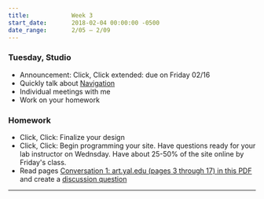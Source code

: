 ```yaml
---
title:            Week 3
start_date:       2018-02-04 00:00:00 -0500
date_range:       2/05 – 2/09
---
```


### Tuesday, Studio

- Announcement: Click, Click extended: due on Friday 02/16
- Quickly talk about [Navigation](/assets/lectures/lecture3-nav.pdf)
- Individual meetings with me
- Work on your homework


### Homework
- Click, Click: Finalize your design
- Click, Click: Begin programming your site. Have questions ready for your lab instructor on Wednsday. Have about 25-50% of the site online by Friday's class.
- Read pages [Conversation 1: art.yal.edu (pages 3 through 17) in this PDF](https://www.dropbox.com/s/p1ikztkma7mi0xf/yale-reader.pdf?dl=0) and create a [discussion question](https://docs.google.com/document/d/1GABHCwiv4MAld3vV4hCz7EbbhgaVUE99ipjCEjw6fTo/edit?usp=sharing)

---
